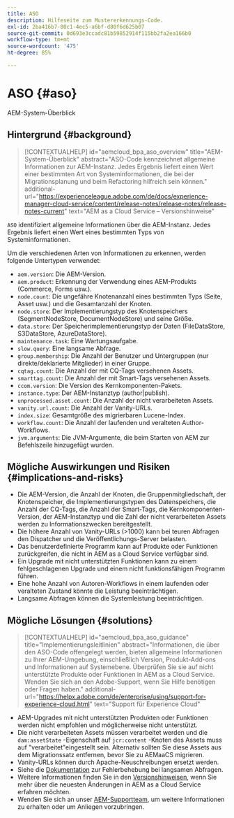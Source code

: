 ```yaml
---
title: ASO
description: Hilfeseite zum Mustererkennungs-Code.
exl-id: 2ba416b7-80c1-4ec5-a6bf-d80f6d625b07
source-git-commit: 0d693e3ccadc81b59852914f115bb2fa2ea166b0
workflow-type: tm+mt
source-wordcount: '475'
ht-degree: 85%

---
```


# ASO {#aso}

AEM-System-Überblick

## Hintergrund {#background}

>[!CONTEXTUALHELP]
>id="aemcloud_bpa_aso_overview"
>title="AEM-System-Überblick"
>abstract="ASO-Code kennzeichnet allgemeine Informationen zur AEM-Instanz. Jedes Ergebnis liefert einen Wert einer bestimmten Art von Systeminformationen, die bei der Migrationsplanung und beim Refactoring hilfreich sein können."
>additional-url="https://experienceleague.adobe.com/de/docs/experience-manager-cloud-service/content/release-notes/release-notes/release-notes-current" text="AEM as a Cloud Service – Versionshinweise"

`ASO` identifiziert allgemeine Informationen über die AEM-Instanz. Jedes Ergebnis liefert einen Wert eines bestimmten Typs von Systeminformationen.

Um die verschiedenen Arten von Informationen zu erkennen, werden folgende Untertypen verwendet:

* `aem.version`: Die AEM-Version.
* `aem.product`: Erkennung der Verwendung eines AEM-Produkts (Commerce, Forms usw.).
* `node.count`: Die ungefähre Knotenanzahl eines bestimmten Typs (Seite, Asset usw.) und die Gesamtanzahl der Knoten.
* `node.store`: Der Implementierungstyp des Knotenspeichers (SegmentNodeStore, DocumentNodeStore) und seine Größe.
* `data.store`: Der Speicherimplementierungstyp der Daten (FileDataStore, S3DataStore, AzureDataStore).
* `maintenance.task`: Eine Wartungsaufgabe.
* `slow.query`: Eine langsame Abfrage.
* `group.membership`: Die Anzahl der Benutzer und Untergruppen (nur direkte/deklarierte Mitglieder) in einer Gruppe.
* `cqtag.count`: Die Anzahl der mit CQ-Tags versehenen Assets.
* `smarttag.count`: Die Anzahl der mit Smart-Tags versehenen Assets.
* `ccom.version`: Die Version des Kernkomponenten-Pakets.
* `instance.type`: Der AEM-Instanztyp (author|publish).
* `unprocessed.asset.count`: Die Anzahl der nicht verarbeiteten Assets.
* `vanity.url.count`: Die Anzahl der Vanity-URLs.
* `index.size`: Gesamtgröße des migrierbaren Lucene-Index.
* `workflow.count`: Die Anzahl der laufenden und veralteten Author-Workflows.
* `jvm.arguments`: Die JVM-Argumente, die beim Starten von AEM zur Befehlszeile hinzugefügt wurden.

## Mögliche Auswirkungen und Risiken {#implications-and-risks}

* Die AEM-Version, die Anzahl der Knoten, die Gruppenmitgliedschaft, der Knotenspeicher, die Implementierungstypen des Datenspeichers, die Anzahl der CQ-Tags, die Anzahl der Smart-Tags, die Kernkomponenten-Version, der AEM-Instanztyp und die Zahl der nicht verarbeiteten Assets werden zu Informationszwecken bereitgestellt.
* Die höhere Anzahl von Vanity-URLs (>1000) kann bei teuren Abfragen den Dispatcher und die Veröffentlichungs-Server belasten.
* Das benutzerdefinierte Programm kann auf Produkte oder Funktionen zurückgreifen, die nicht in AEM as a Cloud Service verfügbar sind.
* Ein Upgrade mit nicht unterstützten Funktionen kann zu einem fehlgeschlagenen Upgrade und einem nicht funktionsfähigen Programm führen.
* Eine hohe Anzahl von Autoren-Workflows in einem laufenden oder veralteten Zustand könnte die Leistung beeinträchtigen.
* Langsame Abfragen können die Systemleistung beeinträchtigen.

## Mögliche Lösungen {#solutions}

>[!CONTEXTUALHELP]
>id="aemcloud_bpa_aso_guidance"
>title="Implementierungsleitlinien"
>abstract="Informationen, die über den ASO-Code offengelegt werden, bieten allgemeine Informationen zu Ihrer AEM-Umgebung, einschließlich Version, Produkt-Add-ons und Informationen auf Systemebene. Überprüfen Sie sie auf nicht unterstützte Produkte oder Funktionen in AEM as a Cloud Service. Wenden Sie sich an den Adobe-Support, wenn Sie Hilfe benötigen oder Fragen haben."
>additional-url="https://helpx.adobe.com/de/enterprise/using/support-for-experience-cloud.html" text="Support für Experience Cloud"

* AEM-Upgrades mit nicht unterstützten Produkten oder Funktionen werden nicht empfohlen und möglicherweise nicht unterstützt.
* Die nicht verarbeiteten Assets müssen verarbeitet werden und die `dam:assetState` -Eigenschaft auf `jcr:content` -Knoten des Assets muss auf &quot;verarbeitet&quot;eingestellt sein. Alternativ sollten Sie diese Assets aus dem Migrationssatz entfernen, bevor Sie zu AEMaaCS migrieren.
* Vanity-URLs können durch Apache-Neuschreibungen ersetzt werden.
* Siehe die [Dokumentation](https://experienceleague.adobe.com/de/docs/experience-manager-65/content/implementing/developing/bestpractices/troubleshooting-slow-queries) zur Fehlerbehebung bei langsamen Abfragen.
* Weitere Informationen finden Sie in den [Versionshinweisen](https://experienceleague.adobe.com/de/docs/experience-manager-cloud-service/content/release-notes/release-notes/release-notes-current), wenn Sie mehr über die neuesten Änderungen in AEM as a Cloud Service erfahren möchten.
* Wenden Sie sich an unser [AEM-Supportteam](https://helpx.adobe.com/de/enterprise/using/support-for-experience-cloud.html), um weitere Informationen zu erhalten oder um Anliegen vorzubringen.
